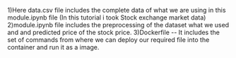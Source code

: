 1)Here data.csv file includes the complete data of what we are using in this module.ipynb file (In this tutorial i took Stock exchange market data)
2)module.ipynb file includes the preprocessing of the dataset what we used and and predicted price of the stock price.
3)Dockerfile -- It includes the set of commands from where we can deploy our required file into the container and run it as a image.
